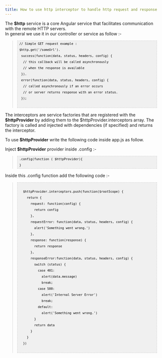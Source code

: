 ```yaml
---
title: How to use http interceptor to handle http request and response in ionic
---
```

The <b>$http</b> service is a core Angular service that facilitates communication with the remote HTTP servers.<br>
In general we use it in our controller or service as follow :-
<blockquote>
<pre  style="font-family:arial;font-size:12px;border:1px dashed #CCCCCC;width:99%;height:auto;overflow:auto;background:#f0f0f0;;background-image:URL(http://2.bp.blogspot.com/_z5ltvMQPaa8/SjJXr_U2YBI/AAAAAAAAAAM/46OqEP32CJ8/s320/codebg.gif);padding:0px;color:#000000;text-align:left;line-height:20px;"><code style="color:#000000;word-wrap:normal;"> // Simple GET request example :
 $http.get('/someUrl').
  success(function(data, status, headers, config) {
   // this callback will be called asynchronously
   // when the response is available
  }).
  error(function(data, status, headers, config) {
   // called asynchronously if an error occurs
   // or server returns response with an error status.
  });
</code>
</pre>
</blockquote>

The interceptors are service factories that are registered with the <b>$httpProvider</b> by adding them to the $httpProvider.interceptors array. The factory is called and injected with dependencies (if specified) and returns the interceptor.<br>

To use <b>$httpProvider</b> write the following code inside app.js as follow.

Inject <b>$httpProvider</b> provider inside .config :-
<blockquote>
<pre  style="font-family:arial;font-size:12px;border:1px dashed #CCCCCC;width:99%;height:auto;overflow:auto;background:#f0f0f0;;background-image:URL(http://2.bp.blogspot.com/_z5ltvMQPaa8/SjJXr_U2YBI/AAAAAAAAAAM/46OqEP32CJ8/s320/codebg.gif);padding:0px;color:#000000;text-align:left;line-height:20px;"><code style="color:#000000;word-wrap:normal;"> .config(function ( $httpProvider){
 }
</code></pre>
</blockquote>
Inside this .config function add the following code :-
<blockquote>
<pre  style="font-family:arial;font-size:12px;border:1px dashed #CCCCCC;width:99%;height:auto;overflow:auto;background:#f0f0f0;;background-image:URL(http://2.bp.blogspot.com/_z5ltvMQPaa8/SjJXr_U2YBI/AAAAAAAAAAM/46OqEP32CJ8/s320/codebg.gif);padding:0px;color:#000000;text-align:left;line-height:20px;"><code style="color:#000000;word-wrap:normal;">
   $httpProvider.interceptors.push(function($rootScope) {
     return {
       request: function(config) {
         return config
       },
       requestError: function(data, status, headers, config) {
         alert('Something went wrong.')
       },
       response: function(response) {
         return response
       },
       responseError:function(data, status, headers, config) {
         switch (status) {
           case 401:
             alert(data.message)
             break;
           case 500:
             alert('Internal Server Error')
             break;
           default:
             alert('Something went wrong.')
         }
         return data
       }
     }
   })
</code>
</pre>
</blockquote>
